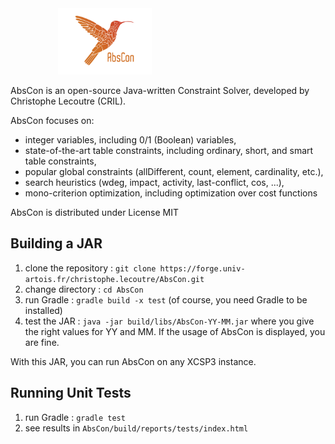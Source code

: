 
<div id="logo" style="margin-left:2cm">
<img width="35%" src="src/main/resources/logoAbsConLarge.png" alt="logo"/>
</div>

AbsCon is an open-source Java-written Constraint Solver, developed by Christophe Lecoutre (CRIL).

AbsCon focuses on:
- integer variables, including 0/1 (Boolean) variables,
- state-of-the-art table constraints, including ordinary, short, and smart table constraints,
- popular global constraints (allDifferent, count, element, cardinality, etc.),
- search heuristics (wdeg, impact, activity, last-conflict, cos, ...),
- mono-criterion optimization, including optimization over cost functions

AbsCon is distributed under License MIT


## Building a JAR

1. clone the repository : `git clone https://forge.univ-artois.fr/christophe.lecoutre/AbsCon.git`
1. change directory : `cd AbsCon`
1. run Gradle : `gradle build -x test`  (of course, you need Gradle to be installed)
1. test the JAR : `java -jar build/libs/AbsCon-YY-MM.jar` where you give the right values for YY and MM.
If the usage of AbsCon is displayed, you are fine. 

With this JAR, you can run AbsCon on any XCSP3 instance.

## Running Unit Tests

1. run Gradle : `gradle test`
1. see results in `AbsCon/build/reports/tests/index.html`
